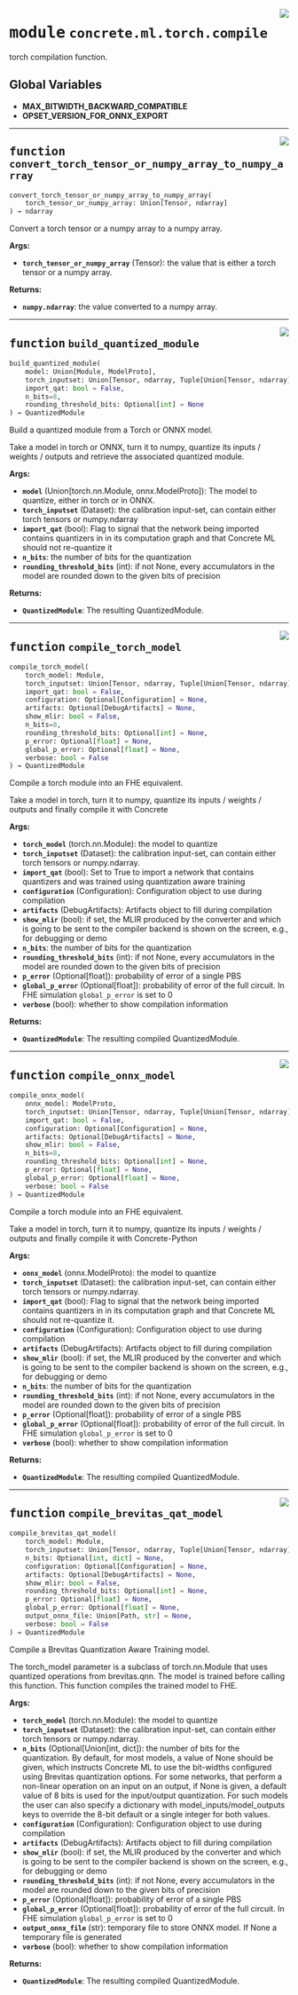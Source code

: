 <!-- markdownlint-disable -->

<a href="../../../src/concrete/ml/torch/compile.py#L0"><img align="right" style="float:right;" src="https://img.shields.io/badge/-source-cccccc?style=flat-square"></a>

# <kbd>module</kbd> `concrete.ml.torch.compile`

torch compilation function.

## **Global Variables**

- **MAX_BITWIDTH_BACKWARD_COMPATIBLE**
- **OPSET_VERSION_FOR_ONNX_EXPORT**

______________________________________________________________________

<a href="../../../src/concrete/ml/torch/compile.py#L34"><img align="right" style="float:right;" src="https://img.shields.io/badge/-source-cccccc?style=flat-square"></a>

## <kbd>function</kbd> `convert_torch_tensor_or_numpy_array_to_numpy_array`

```python
convert_torch_tensor_or_numpy_array_to_numpy_array(
    torch_tensor_or_numpy_array: Union[Tensor, ndarray]
) → ndarray
```

Convert a torch tensor or a numpy array to a numpy array.

**Args:**

- <b>`torch_tensor_or_numpy_array`</b> (Tensor):  the value that is either  a torch tensor or a numpy array.

**Returns:**

- <b>`numpy.ndarray`</b>:  the value converted to a numpy array.

______________________________________________________________________

<a href="../../../src/concrete/ml/torch/compile.py#L53"><img align="right" style="float:right;" src="https://img.shields.io/badge/-source-cccccc?style=flat-square"></a>

## <kbd>function</kbd> `build_quantized_module`

```python
build_quantized_module(
    model: Union[Module, ModelProto],
    torch_inputset: Union[Tensor, ndarray, Tuple[Union[Tensor, ndarray], ]],
    import_qat: bool = False,
    n_bits=8,
    rounding_threshold_bits: Optional[int] = None
) → QuantizedModule
```

Build a quantized module from a Torch or ONNX model.

Take a model in torch or ONNX, turn it to numpy, quantize its inputs / weights / outputs and retrieve the associated quantized module.

**Args:**

- <b>`model`</b> (Union\[torch.nn.Module, onnx.ModelProto\]):  The model to quantize, either in torch or  in ONNX.
- <b>`torch_inputset`</b> (Dataset):  the calibration input-set, can contain either torch  tensors or numpy.ndarray
- <b>`import_qat`</b> (bool):  Flag to signal that the network being imported contains quantizers in  in its computation graph and that Concrete ML should not re-quantize it
- <b>`n_bits`</b>:  the number of bits for the quantization
- <b>`rounding_threshold_bits`</b> (int):  if not None, every accumulators in the model are rounded down  to the given bits of precision

**Returns:**

- <b>`QuantizedModule`</b>:  The resulting QuantizedModule.

______________________________________________________________________

<a href="../../../src/concrete/ml/torch/compile.py#L187"><img align="right" style="float:right;" src="https://img.shields.io/badge/-source-cccccc?style=flat-square"></a>

## <kbd>function</kbd> `compile_torch_model`

```python
compile_torch_model(
    torch_model: Module,
    torch_inputset: Union[Tensor, ndarray, Tuple[Union[Tensor, ndarray], ]],
    import_qat: bool = False,
    configuration: Optional[Configuration] = None,
    artifacts: Optional[DebugArtifacts] = None,
    show_mlir: bool = False,
    n_bits=8,
    rounding_threshold_bits: Optional[int] = None,
    p_error: Optional[float] = None,
    global_p_error: Optional[float] = None,
    verbose: bool = False
) → QuantizedModule
```

Compile a torch module into an FHE equivalent.

Take a model in torch, turn it to numpy, quantize its inputs / weights / outputs and finally compile it with Concrete

**Args:**

- <b>`torch_model`</b> (torch.nn.Module):  the model to quantize
- <b>`torch_inputset`</b> (Dataset):  the calibration input-set, can contain either torch  tensors or numpy.ndarray.
- <b>`import_qat`</b> (bool):  Set to True to import a network that contains quantizers and was  trained using quantization aware training
- <b>`configuration`</b> (Configuration):  Configuration object to use  during compilation
- <b>`artifacts`</b> (DebugArtifacts):  Artifacts object to fill  during compilation
- <b>`show_mlir`</b> (bool):  if set, the MLIR produced by the converter and which is going  to be sent to the compiler backend is shown on the screen, e.g., for debugging or demo
- <b>`n_bits`</b>:  the number of bits for the quantization
- <b>`rounding_threshold_bits`</b> (int):  if not None, every accumulators in the model are rounded down  to the given bits of precision
- <b>`p_error`</b> (Optional\[float\]):  probability of error of a single PBS
- <b>`global_p_error`</b> (Optional\[float\]):  probability of error of the full circuit. In FHE  simulation `global_p_error` is set to 0
- <b>`verbose`</b> (bool):  whether to show compilation information

**Returns:**

- <b>`QuantizedModule`</b>:  The resulting compiled QuantizedModule.

______________________________________________________________________

<a href="../../../src/concrete/ml/torch/compile.py#L260"><img align="right" style="float:right;" src="https://img.shields.io/badge/-source-cccccc?style=flat-square"></a>

## <kbd>function</kbd> `compile_onnx_model`

```python
compile_onnx_model(
    onnx_model: ModelProto,
    torch_inputset: Union[Tensor, ndarray, Tuple[Union[Tensor, ndarray], ]],
    import_qat: bool = False,
    configuration: Optional[Configuration] = None,
    artifacts: Optional[DebugArtifacts] = None,
    show_mlir: bool = False,
    n_bits=8,
    rounding_threshold_bits: Optional[int] = None,
    p_error: Optional[float] = None,
    global_p_error: Optional[float] = None,
    verbose: bool = False
) → QuantizedModule
```

Compile a torch module into an FHE equivalent.

Take a model in torch, turn it to numpy, quantize its inputs / weights / outputs and finally compile it with Concrete-Python

**Args:**

- <b>`onnx_model`</b> (onnx.ModelProto):  the model to quantize
- <b>`torch_inputset`</b> (Dataset):  the calibration input-set, can contain either torch  tensors or numpy.ndarray.
- <b>`import_qat`</b> (bool):  Flag to signal that the network being imported contains quantizers in  in its computation graph and that Concrete ML should not re-quantize it.
- <b>`configuration`</b> (Configuration):  Configuration object to use  during compilation
- <b>`artifacts`</b> (DebugArtifacts):  Artifacts object to fill  during compilation
- <b>`show_mlir`</b> (bool):  if set, the MLIR produced by the converter and which is going  to be sent to the compiler backend is shown on the screen, e.g., for debugging or demo
- <b>`n_bits`</b>:  the number of bits for the quantization
- <b>`rounding_threshold_bits`</b> (int):  if not None, every accumulators in the model are rounded down  to the given bits of precision
- <b>`p_error`</b> (Optional\[float\]):  probability of error of a single PBS
- <b>`global_p_error`</b> (Optional\[float\]):  probability of error of the full circuit. In FHE  simulation `global_p_error` is set to 0
- <b>`verbose`</b> (bool):  whether to show compilation information

**Returns:**

- <b>`QuantizedModule`</b>:  The resulting compiled QuantizedModule.

______________________________________________________________________

<a href="../../../src/concrete/ml/torch/compile.py#L325"><img align="right" style="float:right;" src="https://img.shields.io/badge/-source-cccccc?style=flat-square"></a>

## <kbd>function</kbd> `compile_brevitas_qat_model`

```python
compile_brevitas_qat_model(
    torch_model: Module,
    torch_inputset: Union[Tensor, ndarray, Tuple[Union[Tensor, ndarray], ]],
    n_bits: Optional[int, dict] = None,
    configuration: Optional[Configuration] = None,
    artifacts: Optional[DebugArtifacts] = None,
    show_mlir: bool = False,
    rounding_threshold_bits: Optional[int] = None,
    p_error: Optional[float] = None,
    global_p_error: Optional[float] = None,
    output_onnx_file: Union[Path, str] = None,
    verbose: bool = False
) → QuantizedModule
```

Compile a Brevitas Quantization Aware Training model.

The torch_model parameter is a subclass of torch.nn.Module that uses quantized operations from brevitas.qnn. The model is trained before calling this function. This function compiles the trained model to FHE.

**Args:**

- <b>`torch_model`</b> (torch.nn.Module):  the model to quantize
- <b>`torch_inputset`</b> (Dataset):  the calibration input-set, can contain either torch  tensors or numpy.ndarray.
- <b>`n_bits`</b> (Optional\[Union\[int, dict\]):  the number of bits for the quantization. By default,  for most models, a value of None should be given, which instructs Concrete ML to use the  bit-widths configured using Brevitas quantization options. For some networks, that  perform a non-linear operation on an input on an output, if None is given, a default  value of 8 bits is used for the input/output quantization. For such models the user can  also specify a dictionary with model_inputs/model_outputs keys to override  the 8-bit default or a single integer for both values.
- <b>`configuration`</b> (Configuration):  Configuration object to use  during compilation
- <b>`artifacts`</b> (DebugArtifacts):  Artifacts object to fill  during compilation
- <b>`show_mlir`</b> (bool):  if set, the MLIR produced by the converter and which is going  to be sent to the compiler backend is shown on the screen, e.g., for debugging or demo
- <b>`rounding_threshold_bits`</b> (int):  if not None, every accumulators in the model are rounded down  to the given bits of precision
- <b>`p_error`</b> (Optional\[float\]):  probability of error of a single PBS
- <b>`global_p_error`</b> (Optional\[float\]):  probability of error of the full circuit. In FHE  simulation `global_p_error` is set to 0
- <b>`output_onnx_file`</b> (str):  temporary file to store ONNX model. If None a temporary file  is generated
- <b>`verbose`</b> (bool):  whether to show compilation information

**Returns:**

- <b>`QuantizedModule`</b>:  The resulting compiled QuantizedModule.
